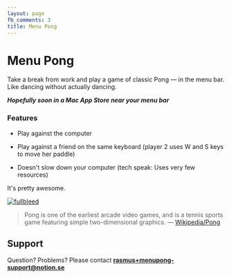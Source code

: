 ```yaml
---
layout: page
fb_comments: 3
title: Menu Pong
---
```


# Menu Pong

Take a break from work and play a game of classic Pong — in the menu bar. Like dancing without actually dancing.

***Hopefully soon in a Mac App Store near your menu bar***

### Features

- Play against the computer

- Play against a friend on the same keyboard (player 2 uses W and S keys to move her paddle)

- Doesn't slow down your computer (tech speak: Uses very few resources)

It's pretty awesome.

[![fullbleed](http://farm7.static.flickr.com/6044/5902429044_31a8116f80_b.jpg)](http://farm7.static.flickr.com/6044/5902429044_6e8347d11d_o.png)

> Pong is one of the earliest arcade video games, and is a tennis sports game featuring simple two-dimensional graphics. — [Wikipedia/Pong](http://en.wikipedia.org/wiki/Pong)


## Support

Question? Problems? Please contact **rasmus+menupong-support@notion.se**
